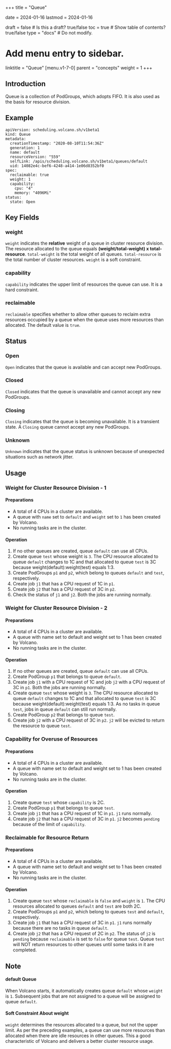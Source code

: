 +++
title =  "Queue"


date = 2024-01-16
lastmod = 2024-01-16

draft = false  # Is this a draft? true/false
toc = true  # Show table of contents? true/false
type = "docs"  # Do not modify.

# Add menu entry to sidebar.
linktitle = "Queue"
[menu.v1-7-0]
  parent = "concepts"
  weight = 1
+++

## Introduction
Queue is a collection of PodGroups, which adopts FIFO. It is also used as the basis for resource division.
## Example
```shell
apiVersion: scheduling.volcano.sh/v1beta1
kind: Queue
metadata:
  creationTimestamp: "2020-08-10T11:54:36Z"
  generation: 1
  name: default
  resourceVersion: "559"
  selfLink: /apis/scheduling.volcano.sh/v1beta1/queues/default
  uid: 14082e4c-bef6-4248-a414-1e06d8352bf0
spec:
  reclaimable: true
  weight: 1
  capability:
    cpu: "4"
    memory: "4096Mi"
status:
  state: Open
```
## Key Fields
### weight
`weight` indicates the **relative** weight of a queue in cluster resource division. The resource allocated to the queue equals **(weight/total-weight) x total-resource**. `total-weight` is the total weight of all queues. `total-resource` is the total number of cluster resources. `weight` is a soft constraint.
### capability
`capability` indicates the upper limit of resources the queue can use. It is a hard constraint.
### reclaimable
`reclaimable` specifies whether to allow other queues to reclaim extra resources occupied by a queue when the queue uses more resources than allocated. The default value is `true`.
## Status
### Open
`Open` indicates that the queue is available and can accept new PodGroups.
### Closed
`Closed` indicates that the queue is unavailable and cannot accept any new PodGroups.
### Closing
`Closing` indicates that the queue is becoming unavailable. It is a transient state. A `Closing` queue cannot accept any new PodGroups.
### Unknown
`Unknown` indicates that the queue status is unknown because of unexpected situations such as network jitter.
## Usage
### Weight for Cluster Resource Division - 1
#### Preparations

* A total of 4 CPUs in a cluster are available.
* A queue with `name` set to `default` and `weight` set to `1` has been created by Volcano.
* No running tasks are in the cluster.

#### Operation

1. If no other queues are created, queue `default` can use all CPUs.
2. Create queue `test` whose weight is `3`. The CPU resource allocated to queue `default` changes to 1C and that allocated to queue `test` is 3C because weight(default):weight(test) equals 1:3.
3. Create PodGroups `p1` and `p2`, which belong to queues `default` and `test`, respectively.
4. Create job `j1` that has a CPU request of 1C in `p1`.
5. Create job `j2` that has a CPU request of 3C in `p2`.
6. Check the status of `j1` and `j2`. Both the jobs are running normally. 
   
### Weight for Cluster Resource Division - 2
#### Preparations

* A total of 4 CPUs in a cluster are available.
* A queue with name set to default and weight set to 1 has been created by Volcano.
* No running tasks are in the cluster.

#### Operation

1. If no other queues are created, queue `default` can use all CPUs.
2. Create PodGroup `p1` that belongs to queue `default`.
3. Create job `j1` with a CPU request of 1C and job `j2` with a CPU request of 3C in `p1`. Both the jobs are running normally.
4. Create queue `test` whose weight is `3`. The CPU resource allocated to queue `default` changes to 1C and that allocated to queue `test` is 3C because weight(default):weight(test) equals 1:3. As no tasks in queue `test`, jobs in queue `default` can still run normally.
5. Create PodGroup `p2` that belongs to queue `test`.
6. Create job `j2` with a CPU request of 3C in `p2`. `j2` will be evicted to return the resource to queue `test`.

### Capability for Overuse of Resources
#### Preparations

* A total of 4 CPUs in a cluster are available.
* A queue with name set to default and weight set to 1 has been created by Volcano.
* No running tasks are in the cluster.

#### Operation

1. Create queue `test` whose `capability` is 2C.
2. Create PodGroup `p1` that belongs to queue `test`.
3. Create job `j1` that has a CPU request of 1C in `p1`. `j1` runs normally.
4. Create job `j2` that has a CPU request of 3C in `p1`. `j2` becomes `pending` because of the limit of `capability`.

### Reclaimable for Resource Return
#### Preparations

* A total of 4 CPUs in a cluster are available.
* A queue with name set to default and weight set to 1 has been created by Volcano.
* No running tasks are in the cluster.

#### Operation

1. Create queue `test` whose `reclaimable` is `false` and `weight` is `1`. The CPU resources allocated to queues `default` and 
`test` are both 2C.
2. Create PodGroups `p1` and `p2`, which belong to queues `test` and `default`, respectively.
3. Create job `j1` that has a CPU request of 3C in `p1`. `j1` runs normally because there are no tasks in queue `default`.
4. Create job `j2` that has a CPU request of 2C in `p2`. The status of `j2` is `pending` because `reclaimable` is set to `false` for queue `test`. Queue `test` will NOT return resources to other queues until some tasks in it are completed.
  
## Note
#### default Queue
When Volcano starts, it automatically creates queue `default` whose `weight` is `1`. Subsequent jobs that are not assigned to a queue will be assigned to queue `default`.
#### Soft Constraint About weight
`weight` determines the resources allocated to a queue, but not the upper limit. As per the preceding examples, a queue can use more resources than allocated when there are idle resources in other queues. This a good characteristic of Volcano and delivers a better cluster resource usage.